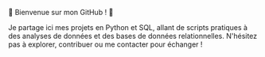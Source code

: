 🌟 Bienvenue sur mon GitHub ! 🌟

Je partage ici mes projets en Python et SQL, allant de scripts pratiques à des analyses de données et des bases de données relationnelles. N'hésitez pas à explorer, contribuer ou me contacter pour échanger ! 
